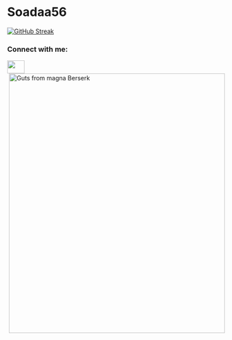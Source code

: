 # Soadaa56

[![GitHub Streak](https://github-readme-streak-stats.herokuapp.com/?user=DenverCoder1)](https://git.io/streak-stats)

<h3 align="left">Connect with me:</h3>
<p align="left">
<a href="https://twitter.com/Soadaa56" target="blank"><img align="center" src="https://cdn.jsdelivr.net/npm/simple-icons@3.0.1/icons/twitter.svg" alt="" height="30" width="40" /></a>

  
<img src= "https://i.scdn.co/image/ab67616d0000b27363fa6bdb8915b369c02f52d0" alt="Guts from magna Berserk" width = '500' height = '600' img align = "right">

